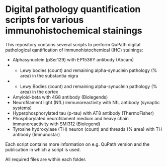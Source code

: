 # Digital pathology quantification scripts for various immunohistochemical stainings

This repository contains several scripts to perform QuPath digital pathological qantification of immunohistochemical (IHC) stainings:
- Alphasynuclein (pSer129) with EP1536Y antibody (Abcam)
- - Lewy bodies (count) and remaining alpha-synuclein pathology (% area) in the substantia nigra
- - Lewy Bodies (count) and remaining alpha-synuclein pathology (% area) in the cortex
- Amyloid-beta with 4G8 antibody (Biolegends)
- Neurofilament light (NfL) immunoreactivity with NfL antibody (synaptic systems)
- Hyperphosphorylated tau (p-tau) with AT8 antibody (ThermoFisher)
- Phosphorylated neurofilament medium and heavy chain immunoreactivity with SMI312 (Biolegend)
- Tyrosine hydroxylase (TH) neuron (count) and threads (% area) with TH antibody (Immunostar)


Each script contains more information on e.g. QuPath version and the publication in which a script is used.

All required files are within each folder.


